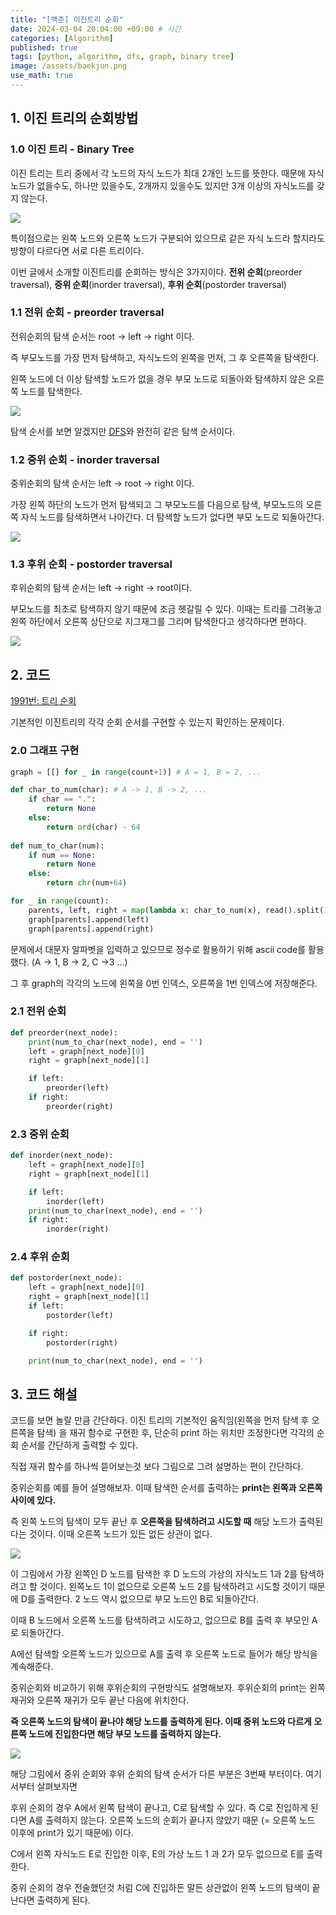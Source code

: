 ```yaml
---
title: "[백준] 이진트리 순회"
date: 2024-03-04 20:04:00 +09:00 # 시간
categories: [Algorithm]
published: true
tags: [python, algorithm, dfs, graph, binary tree]
image: /assets/baekjun.png
use_math: true
---
```

## 1. 이진 트리의 순회방법

### 1.0 이진 트리 - Binary Tree

이진 트리는 트리 중에서 각 노드의 자식 노드가 최대 2개인 노드를 뜻한다. 때문에 자식 노드가 없을수도, 하나만 있을수도, 2개까지 있을수도 있지만 3개 이상의 자식노드를 갖지 않는다.

![](/assets/binary1.png)

특이점으로는 왼쪽 노드와 오른쪽 노드가 구분되어 있으므로 같은 자식 노드라 할지라도 방향이 다르다면 서로 다른 트리이다.

이번 글에서 소개할 이진트리를 순회하는 방식은 3가지이다. **전위 순회**(preorder traversal), **중위 순회**(inorder traversal), **후위 순회**(postorder traversal)

### 1.1 전위 순회 - preorder traversal

전위순회의 탐색 순서는 root → left → right 이다.

즉 부모노드를 가장 먼저 탐색하고, 자식노드의 왼쪽을 먼저, 그 후 오른쪽을 탐색한다.

왼쪽 노드에 더 이상 탐색할 노드가 없을 경우 부모 노드로 되돌아와 탐색하지 않은 오른쪽 노드를 탐색한다.

![](/assets/binary2.jpeg)

탐색 순서를 보면 알겠지만 [DFS](https://astro-yu.github.io/posts/Baekjun-Algorithm7/)와 완전히 같은 탐색 순서이다.

### 1.2 중위 순회 - inorder traversal

중위순회의 탐색 순서는 left → root → right 이다.

가장 왼쪽 하단의 노드가 먼저 탐색되고 그 부모노드를 다음으로 탐색, 부모노드의 오른쪽 자식 노드를 탐색하면서 나아간다. 더 탐색할 노드가 없다면 부모 노드로 되돌아간다.

![](/assets/binary3.jpeg)

### 1.3 후위 순회 - postorder traversal

후위순회의 탐색 순서는 left → right → root이다.

부모노드를 최초로 탐색하지 않기 때문에 조금 헷갈릴 수 있다. 이때는 트리를 그려놓고 왼쪽 하단에서 오른쪽 상단으로 지그재그를 그리며 탐색한다고 생각하다면 편하다.

![](/assets/binary4.jpeg)

## 2. 코드

[1991번: 트리 순회](https://www.acmicpc.net/problem/1991)

기본적인 이진트리의 각각 순회 순서를 구현할 수 있는지 확인하는 문제이다.

### 2.0 그래프 구현

```python
graph = [[] for _ in range(count+1)] # A = 1, B = 2, ...

def char_to_num(char): # A -> 1, B -> 2, ...
    if char == ".":
        return None
    else:
        return ord(char) - 64
    
def num_to_char(num):
    if num == None:
        return None
    else:
        return chr(num+64)

for _ in range(count):
    parents, left, right = map(lambda x: char_to_num(x), read().split())
    graph[parents].append(left)
    graph[parents].append(right)
```

문제에서 대문자 알파벳을 입력하고 있으므로 정수로 활용하기 위해 ascii code를 활용했다. (A → 1, B → 2, C →3 …)

그 후 graph의 각각의 노드에 왼쪽을 0번 인덱스, 오른쪽을 1번 인덱스에 저장해준다.

### 2.1 전위 순회

```python
def preorder(next_node):
    print(num_to_char(next_node), end = '')
    left = graph[next_node][0]
    right = graph[next_node][1]

    if left:
        preorder(left)
    if right:
        preorder(right)
```

### 2.3 중위 순회

```python
def inorder(next_node):
    left = graph[next_node][0]
    right = graph[next_node][1]

    if left:
        inorder(left)
    print(num_to_char(next_node), end = '')
    if right:
        inorder(right)
```

### 2.4 후위 순회

```python
def postorder(next_node):
    left = graph[next_node][0]
    right = graph[next_node][1]
    if left:
        postorder(left)

    if right:
        postorder(right)

    print(num_to_char(next_node), end = '')
```

## 3. 코드 해설

코드를 보면 놀랄 만큼 간단하다. 이진 트리의 기본적인 움직임(왼쪽을 먼저  탐색 후 오른쪽을 탐색) 을  재귀 함수로 구현한 후, 단순히 print 하는 위치만 조정한다면 각각의 순회 순서를 간단하게 출력할 수 있다. 

직접 재귀 함수를 하나씩 뜯어보는것 보다 그림으로 그려 설명하는 편이 간단하다.

중위순회를 예를 들어 설명해보자. 이때 탐색한 순서를 출력하는 **print는 왼쪽과 오른쪽 사이에 있다.** 

즉 왼쪽 노드의 탐색이 모두 끝난 후 **오른쪽을 탐색하려고 시도할 때** 해당 노드가 출력된다는 것이다. 이때 오른쪽 노드가 있든 없든 상관이 없다.

![](/assets/binary5.jpeg)

이 그림에서 가장 왼쪽인 D 노드를 탐색한 후 D 노드의 가상의 자식노드 1과 2를 탐색하려고 할 것이다. 왼쪽노드 1이 없으므로 오른쪽 노드 2를 탐색하려고 시도할 것이기 때문에 D를 출력한다. 2 노드 역시 없으므로 부모 노드인 B로 되돌아간다.

이때 B 노드에서 오른쪽 노드를 탐색하려고 시도하고, 없으므로 B를 출력 후 부모인 A로 되돌아간다.

A에선 탐색할 오른쪽 노드가 있으므로 A를 출력 후 오른쪽 노드로 들어가 해당 방식을 계속해준다.

중위순회와 비교하기 위해 후위순회의 구현방식도 설명해보자. 후위순회의 print는 왼쪽 재귀와 오른쪽 재귀가 모두 끝난 다음에 위치한다.

**즉 오른쪽 노드의 탐색이 끝나야 해당 노드를 출력하게 된다. 이때 중위 노드와 다르게 오른쪽 노드에 진입한다면 해당 부모 노드를 출력하지 않는다.**

![](/assets/binary6.jpeg)

해당 그림에서 중위 순회와 후위 순회의 탐색 순서가 다른 부분은 3번째 부터이다. 여기서부터 살펴보자면

후위 순회의 경우 A에서 왼쪽  탐색이 끝나고, C로 탐색할 수 있다. 즉 C로 진입하게 된다면 A를 출력하지 않는다. 오른쪽 노드의 순회가 끝나지 않았기 때문 (= 오른쪽 노드 이후에 print가 있기 때문에) 이다.

C에서 왼쪽 자식노드 E로 진입한 이후, E의 가상 노드 1 과 2가 모두 없으므로 E를 출력한다.

중위 순회의 경우 전술했던것 처럼 C에 진입하든 말든 상관없이 왼쪽 노드의 탐색이 끝난다면 출력하게 된다.
